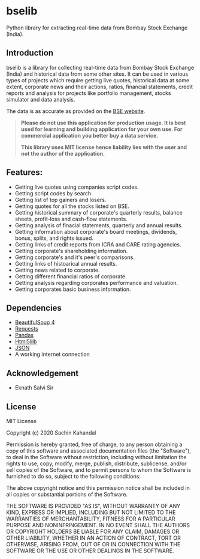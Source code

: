 # bselib

Python library for extracting real-time data from Bombay Stock Exchange (India).

## Introduction

bselib is a library for collecting real-time data from Bombay Stock Exchange (India) and 
historical data from some other sites. It can be used in various types of projects which 
require getting live quotes, historical data at some extent, corporate news and their actions,
ratios, financial statements, credit reports and analysis for projects like portfolio management, 
stocks simulator and data analysis.

The data is as accurate as provided on the [BSE website](m.bseindia.com).

> **Please do not use this application for production usage. It is best used for learning and building application for your own use. For commercial application you better buy a data service.**
>
> **This library uses MIT license hence liability lies with the user and not the author of the application.**


## Features:

* Getting live quotes using companies script codes.
* Getting script codes by search.
* Getting list of top gainers and losers.
* Getting quotes for all the stocks listed on BSE.
* Getting historical summary of corporate's quarterly results, balance sheets, profit-loss and cash-flow statements.
* Getting analysis of finacial statements, quarterly and  annual results. 
* Getting information about corporate's board meetings, dividends, bonus, splits, and rights issued.
* Getting links of credit reports from ICRA and CARE rating agencies.
* Getting corporate's shareholding information.
* Getting corporate's and it's peer's comparisons.
* Getting links of histoarical annual results.
* Getting news related to corporate.
* Getting different financial ratios of corporate.
* Getting analysis regarding corporates performance and valuation. 
* Getting corporates basic business information.



## Dependencies

* [BeautifulSoup 4](https://www.crummy.com/software/BeautifulSoup/bs4/doc/)
* [Requests](http://docs.python-requests.org/en/master/)
* [Pandas](https://pandas.pydata.org/docs/index.html)
* [Html5lilb](https://html5lib.readthedocs.io/en/latest/)
* [JSON](https://docs.python.org/3/library/json.html)
* A working internet connection

## Acknowledgement

* Eknath Salvi Sir


## License

MIT License

Copyright (c) 2020 Sachin Kahandal

Permission is hereby granted, free of charge, to any person obtaining a copy
of this software and associated documentation files (the "Software"), to deal
in the Software without restriction, including without limitation the rights
to use, copy, modify, merge, publish, distribute, sublicense, and/or sell
copies of the Software, and to permit persons to whom the Software is
furnished to do so, subject to the following conditions:

The above copyright notice and this permission notice shall be included in all
copies or substantial portions of the Software.

THE SOFTWARE IS PROVIDED "AS IS", WITHOUT WARRANTY OF ANY KIND, EXPRESS OR
IMPLIED, INCLUDING BUT NOT LIMITED TO THE WARRANTIES OF MERCHANTABILITY,
FITNESS FOR A PARTICULAR PURPOSE AND NONINFRINGEMENT. IN NO EVENT SHALL THE
AUTHORS OR COPYRIGHT HOLDERS BE LIABLE FOR ANY CLAIM, DAMAGES OR OTHER
LIABILITY, WHETHER IN AN ACTION OF CONTRACT, TORT OR OTHERWISE, ARISING FROM,
OUT OF OR IN CONNECTION WITH THE SOFTWARE OR THE USE OR OTHER DEALINGS IN THE
SOFTWARE.
 
